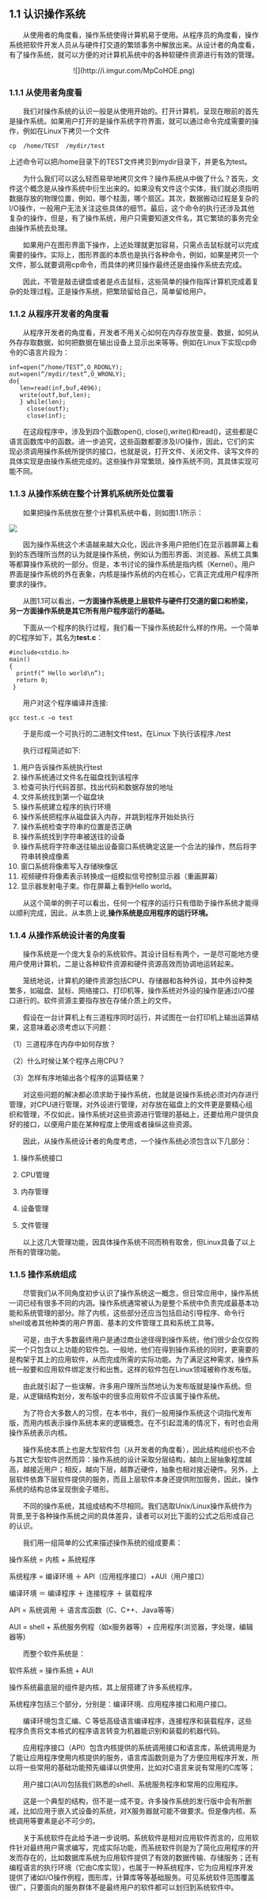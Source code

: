 ## **1.1  认识操作系统**
&emsp;&emsp;从使用者的角度看，操作系统使得计算机易于使用。从程序员的角度看，操作系统把软件开发人员从与硬件打交道的繁琐事务中解放出来。从设计者的角度看，有了操作系统，就可以方便的对计算机系统中的各种软硬件资源进行有效的管理。
<div align=center> ![](http://i.imgur.com/MpCoHOE.png) </div>

### **1.1.1 从使用者角度看**

&emsp;&emsp;我们对操作系统的认识一般是从使用开始的。打开计算机，呈现在眼前的首先是操作系统。如果用户打开的是操作系统字符界面，就可以通过命令完成需要的操作，例如在Linux下拷贝一个文件

`cp  /home/TEST  /mydir/test`

上述命令可以把/home目录下的TEST文件拷贝到mydir目录下，并更名为test。

&emsp;&emsp;为什么我们可以这么轻而易举地拷贝文件？操作系统从中做了什么？首先，文件这个概念是从操作系统中衍生出来的。如果没有文件这个实体，我们就必须指明数据存放的物理位置，例如，哪个柱面，哪个扇区。其次，数据搬动过程是复杂的I/O操作，一般用户无法关注这些具体的细节。最后，这个命令的执行还涉及其他复杂的操作，但是，有了操作系统，用户只需要知道文件名，其它繁琐的事务完全由操作系统去处理。

&emsp;&emsp;如果用户在图形界面下操作，上述处理就更加容易，只需点击鼠标就可以完成需要的操作。实际上，图形界面的本质也是执行各种命令，例如，如果是拷贝一个文件，那么就要调用cp命令，而具体的拷贝操作最终还是由操作系统去完成。

&emsp;&emsp;因此，不管是敲击键盘或者是点击鼠标，这些简单的操作指挥计算机完成着复杂的处理过程。正是操作系统，把繁琐留给自己，简单留给用户。

### **1.1.2 从程序开发者的角度看**

&emsp;&emsp;从程序开发者的角度看，开发者不用关心如何在内存存放变量、数据，如何从外存存取数据，如何把数据在输出设备上显示出来等等。例如在Linux下实现cp命令的C语言片段为：

    inf=open(“/home/TEST”,O_RDONLY);
    out=open(“/mydir/test”,O_WRONLY);
    do{
       len=read(inf,buf,4096);
       write(outf,buf,len);
       } while(len);
         close(outf);
         close(inf);

&emsp;&emsp;在这段程序中，涉及到四个函数open(), close(),write()和read()，这些都是C语言函数库中的函数。进一步追究，这些函数都要涉及I/O操作，因此，它们的实现必须调用操作系统所提供的接口，也就是说，打开文件、关闭文件、读写文件的具体实现是由操作系统完成的。这些操作非常繁琐，操作系统不同，其具体实现可能不同。

### **1.1.3 从操作系统在整个计算机系统所处位置看**
&emsp;&emsp;如果把操作系统放在整个计算机系统中看，则如图1.1所示：

![](http://i.imgur.com/YbpnIM0.png)

&emsp;&emsp;因为操作系统这个术语越来越大众化，因此许多用户把他们在显示器屏幕上看到的东西理所当然的认为就是操作系统，例如认为图形界面、浏览器、系统工具集等都算操作系统的一部分。但是，本书讨论的操作系统是指内核（Kernel）。用户界面是操作系统的外在表象，内核是操作系统的内在核心，它真正完成用户程序所要求的操作。

&emsp;&emsp;从图1.1可以看出，**一方面操作系统是上层软件与硬件打交道的窗口和桥梁，另一方面操作系统是其它所有用户程序运行的基础。**

&emsp;&emsp;下面从一个程序的执行过程，我们看一下操作系统起什么样的作用。一个简单的C程序如下，其名为**test.c**：

    #include<stdio.h>
    main()
    {
      printf(“ Hello world\n”);
      return 0;
     }
&emsp;&emsp;用户对这个程序编译并连接:

    gcc test.c –o test

&emsp;&emsp;于是形成一个可执行的二进制文件test，在Linux 下执行该程序./test

&emsp;&emsp;执行过程简述如下:

1.	用户告诉操作系统执行test
2.	操作系统通过文件名在磁盘找到该程序
3.	检查可执行代码首部，找出代码和数据存放的地址
4.	文件系统找到第一个磁盘块
5.	操作系统建立程序的执行环境
6.	操作系统把程序从磁盘装入内存，并跳到程序开始处执行
7.	操作系统检查字符串的位置是否正确
8.	操作系统找到字符串被送往的设备
9.	操作系统将字符串送往输出设备窗口系统确定这是一个合法的操作，然后将字符串转换成像素
10.	窗口系统将像素写入存储映像区
11.	视频硬件将像素表示转换成一组模拟信号控制显示器（重画屏幕）
12.	显示器发射电子束。你在屏幕上看到Hello world。

&emsp;&emsp;从这个简单的例子可以看出，任何一个程序的运行只有借助于操作系统才能得以顺利完成，因此，从本质上说,**操作系统是应用程序的运行环境。**
 
### **1.1.4 从操作系统设计者的角度看**

&emsp;&emsp;操作系统是一个庞大复杂的系统软件。其设计目标有两个，一是尽可能地方便用户使用计算机，二是让各种软件资源和硬件资源高效而协调地运转起来。

&emsp;&emsp;笼统地说，计算机的硬件资源包括CPU、存储器和各种外设，其中外设种类繁多，如磁盘、鼠标、网络接口、打印机等，操作系统对外设的操作是通过I/O接口进行的。软件资源主要指存放在存储介质上的文件。

&emsp;&emsp;假设在一台计算机上有三道程序同时运行，并试图在一台打印机上输出运算结果，这意味着必须考虑以下问题：

（1）三道程序在内存中如何存放？

（2）什么时候让某个程序占用CPU？

（3）怎样有序地输出各个程序的运算结果？

&emsp;&emsp;对这些问题的解决都必须求助于操作系统，也就是说操作系统必须对内存进行管理，对CPU进行管理，对外设进行管理，对存放在磁盘上的文件更是要精心组织和管理，不仅如此，操作系统对这些资源进行管理的基础上，还要给用户提供良好的接口，以便用户能在某种程度上使用或者操纵这些资源。

&emsp;&emsp;因此，从操作系统设计者的角度考虑，一个操作系统必须包含以下几部分：

1)	操作系统接口

2)	CPU管理

3)	内存管理

4)	设备管理

5)	文件管理

&emsp;&emsp;以上这几大管理功能，因具体操作系统不同而稍有取舍，但Linux具备了以上所有的管理功能。

### **1.1.5  操作系统组成**

&emsp;&emsp;尽管我们从不同角度初步认识了操作系统这一概念，但日常应用中，操作系统一词已经有很多不同的内涵。操作系统通常被认为是整个系统中负责完成最基本功能和系统管理的部分。除了内核，这些部分还应当包括启动引导程序、命令行shell或者其他种类的用户界面、基本的文件管理工具和系统工具等。

&emsp;&emsp;可是，由于大多数最终用户是通过商业途径得到操作系统，他们很少会仅仅购买一个只包含以上功能的软件包。一般地，他们在得到操作系统的同时，更需要的是构架于其上的应用软件，从而完成所需的实际功能。为了满足这种需求，操作系统一般要和应用软件绑定发行和出售。这样的软件包在Linux领域被称作发布版。

&emsp;&emsp;由此就引起了一些误解，许多用户理所当然地认为发布版就是操作系统。但是，从逻辑结构划分，发布版中的很多应用软件不应该属于操作系统。

&emsp;&emsp;为了符合大多数人的习惯，在本书中，我们一般用操作系统这个词指代发布版，而用内核表示操作系统本来的逻辑概念。在不引起混淆的情况下，有时也会用操作系统表示内核。

&emsp;&emsp;操作系统本质上也是大型软件包（从开发者的角度看），因此结构组织也不会与其它大型软件迥然而异：操作系统的设计采取分层结构，越向上层抽象程度越高，越接近用户；相反，越向下层，越靠近硬件，抽象也相对接近硬件。另外，上层软件依靠下层软件提供的服务，而且上层软件本身还提供附加服务，因此，操作系统的结构总体呈现倒金子塔形。

&emsp;&emsp;不同的操作系统，其组成结构不尽相同。我们选取Unix/Linux操作系统作为背景,至于各种操作系统之间的具体差异，读者可以对比下面的公式之后形成自己的认识。
    
&emsp;&emsp;我们用一组简单的公式来描述操作系统的组成要素：

操作系统 = 内核 + 系统程序

系统程序 = 编译环境 ＋ API（应用程序接口）+AUI（用户接口）

编译环境 ＝ 编译程序 ＋ 连接程序 ＋ 装载程序

API  = 系统调用 ＋ 语言库函数（C、C++、Java等等）

AUI  =  shell + 系统服务例程（如x服务器等）+ 应用程序(浏览器，字处理，编辑器等) 

&emsp;&emsp;而整个软件系统是：

软件系统 = 操作系统 + AUI

操作系统最底层的组件是内核，其上层搭建了许多系统程序。

系统程序包括三个部分，分别是：编译环境、应用程序接口和用户接口。

&emsp;&emsp;编译环境包含汇编、C 等低高级语言编译程序，连接程序和装载程序，这些程序负责将文本格式的程序语言转变为机器能识别和装载的机器代码。

&emsp;&emsp;应用程序接口（API）包含内核提供的系统调用接口和语言库，系统调用是为了能让应用程序使用内核提供的服务，语言库函数则是为了方便应用程序开发，所以将一些常用的基础功能预先编译以供使用，比如对C语言来说有常用的C库等；

&emsp;&emsp;用户接口(AUI)包括我们熟悉的shell、系统服务程序和常用的应用程序。

&emsp;&emsp;这是一个典型的结构，但不是一成不变。许多操作系统的发行版中会有所删减，比如应用于嵌入式设备的系统，对X服务器就可能不做要求。但是像内核、系统调用等要素是必不可少的。

&emsp;&emsp;关于系统软件在此给予进一步说明。系统软件是相对应用软件而言的，应用软件针对最终用户需求编写，完成实际功能，而系统软件则是为了简化应用程序的开发而存在的，比如数据库系统为应用软件提供了有效的数据传输、存储服务；还有编程语言的执行环境（它由C库实现），也属于一种系统程序，它为应用程序开发提供了诸如I/O操作例程，图形库，计算库等等基础服务。可见系统软件范围覆盖很广，只要面向的服务群体不是最终用户的软件都可以划归到系统软件中。

